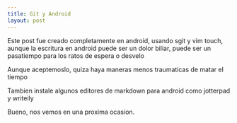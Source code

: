 ```yaml
---
title: Git y Android
layout: post
---
```


Este post fue creado completamente en android, usando sgit y vim touch, aunque la escritura en android puede ser un dolor biliar, puede ser un pasatiempo para los ratos de espera o desvelo

Aunque aceptemoslo, quiza haya maneras menos traumaticas de matar el tiempo

Tambien instale algunos editores de markdown para android como jotterpad y writeily

Bueno, nos vemos en una proxima ocasion.